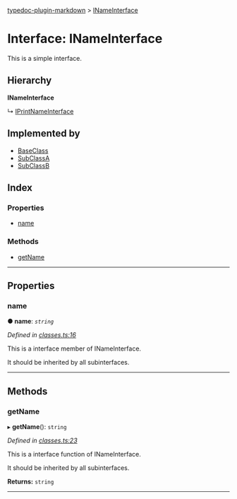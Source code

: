 [typedoc-plugin-markdown](../README.md) > [INameInterface](../interfaces/inameinterface.md)

# Interface: INameInterface

This is a simple interface.

## Hierarchy

**INameInterface**

↳  [IPrintNameInterface](iprintnameinterface.md)

## Implemented by

* [BaseClass](../classes/baseclass.md)
* [SubClassA](../classes/subclassa.md)
* [SubClassB](../classes/subclassb.md)

## Index

### Properties

* [name](inameinterface.md#markdown-header-name)

### Methods

* [getName](inameinterface.md#markdown-header-getname)

---

## Properties

###  name

**● name**: *`string`*

*Defined in [classes.ts:16](https://bitbucket.org/owner/repository_name/src/master/classes.ts?fileviewer&amp;#x3D;file-view-default#classes.ts-16)*

This is a interface member of INameInterface.

It should be inherited by all subinterfaces.

___

## Methods

###  getName

▸ **getName**(): `string`

*Defined in [classes.ts:23](https://bitbucket.org/owner/repository_name/src/master/classes.ts?fileviewer&amp;#x3D;file-view-default#classes.ts-23)*

This is a interface function of INameInterface.

It should be inherited by all subinterfaces.

**Returns:** `string`

___

